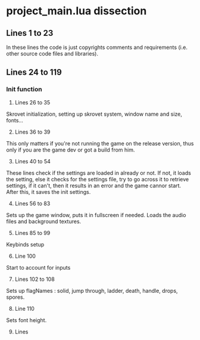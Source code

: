 # project_main.lua dissection

## Lines 1 to 23

In these lines the code is just copyrights comments and requirements (i.e. other source code files and libraries).

## Lines 24 to 119

### Init function

1. Lines 26 to 35

Skrovet initialization, setting up skrovet system, window name and size, fonts...

2. Lines 36 to 39

This only matters if you're not running the game on the release version, thus only if you are the game dev or got a build from him.

3. Lines 40 to 54

These lines check if the settings are loaded in already or not. If not, it loads the setting, else it checks for the settings file, try to go across it to retrieve settings, if it can't, then it results in an error and the game cannor start.
After this, it saves the init settings.

4. Lines 56 to 83

Sets up the game window, puts it in fullscreen if needed.
Loads the audio files and background textures.

5. Lines 85 to 99

Keybinds setup

6. Line 100

Start to account for inputs

7. Lines 102 to 108

Sets up flagNames : solid, jump through, ladder, death, handle, drops, spores.

8. Line 110

Sets font height.

9. Lines 
